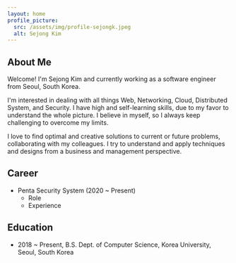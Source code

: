 ```yaml
---
layout: home
profile_picture:
  src: /assets/img/profile-sejongk.jpeg
  alt: Sejong Kim
---
```


## About Me

<p>
  Welcome! I'm Sejong Kim and currently working as a software engineer from Seoul, South Korea.
</p>

<p>
  I'm interested in dealing with all things Web, Networking, Cloud, Distributed System, and Security.
  I have high and self-learning skills, due to my favor to understand the whole picture.
  I believe in myself, so I always keep challenging to overcome my limits.
</p>

<p>
  I love to find optimal and creative solutions to current or future problems, collaborating with my colleagues.
  I try to understand and apply techniques and designs from a business and management perspective.
</p>

## Career

* Penta Security System (2020 ~ Present)
  * Role
  * Experience


## Education

* 2018 ~ Present, B.S. Dept. of Computer Science, Korea University, Seoul, South Korea
